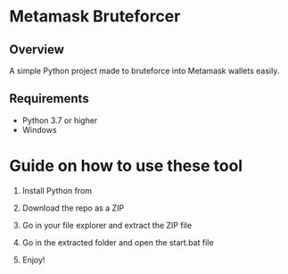 # Metamask Bruteforcer

## Overview
  
A simple Python project made to bruteforce into Metamask wallets easily. 

## Requirements  

- Python 3.7 or higher 
- Windows 

# Guide on how to use these tool

1. Install Python from

2. Download the repo as a ZIP 
  
3. Go in your file explorer and extract the ZIP file 
 
4. Go in the extracted folder and open the start.bat file 
  
5. Enjoy!  